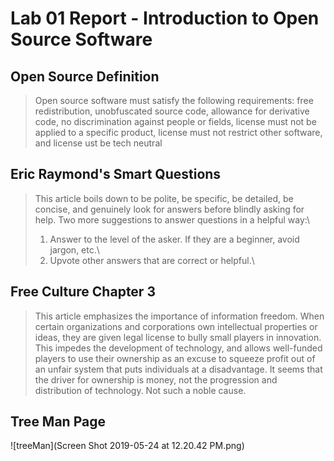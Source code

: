 # Lab 01 Report - Introduction to Open Source Software

## Open Source Definition
> Open source software must satisfy the following requirements: free redistribution, unobfuscated source code, allowance for derivative code, no discrimination against people or fields, license must not be applied to a specific product, license must not restrict other software, and license ust be tech neutral

 ## Eric Raymond's Smart Questions
 > This article boils down to be polite, be specific, be detailed, be concise, and genuinely look for answers before blindly asking for help.
 > Two more suggestions to answer questions in a helpful way:\
 > 1) Answer to the level of the asker. If they are a beginner, avoid jargon, etc.\
 > 2) Upvote other answers that are correct or helpful.\
 
 ## Free Culture Chapter 3
 > This article emphasizes the importance of information freedom. When certain organizations and corporations own intellectual properties or ideas, they are given legal license to bully small players in innovation. This impedes the development of technology, and allows well-funded players to use their ownership as an excuse to squeeze profit out of an unfair system that puts individuals at a disadvantage. It seems that the driver for ownership is money, not the progression and distribution of technology. Not such a noble cause.

## Tree Man Page
![treeMan](Screen Shot 2019-05-24 at 12.20.42 PM.png)
